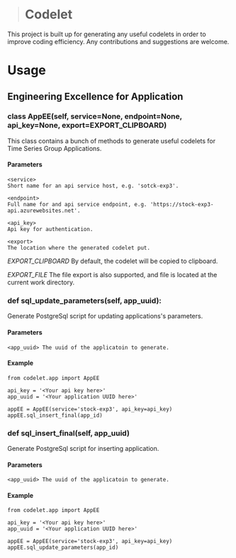 ># Codelet

This project is built up for generating any useful codelets in order to improve coding efficiency. Any contributions and suggestions are welcome.

# Usage

## Engineering Excellence for Application

### class AppEE(self, service=None, endpoint=None, api_key=None, export=EXPORT_CLIPBOARD)

This class contains a bunch of methods to generate useful codelets for Time Series Group Applications.

#### Parameters

    <service>
    Short name for an api service host, e.g. 'sotck-exp3'.
    
    <endpoint> 
    Full name for and api service endpoint, e.g. 'https://stock-exp3-api.azurewebsites.net'.
    
    <api_key> 
    Api key for authentication.
    
    <export>
    The location where the generated codelet put.
    
 *EXPORT_CLIPBOARD* By default, the codelet will be copied to clipboard.
 
 *EXPORT_FILE* The file export is also supported, and file is located at the current work directory.

### def sql_update_parameters(self, app_uuid):

Generate PostgreSql script for updating applications's parameters.

#### Parameters

    <app_uuid> The uuid of the applicatoin to generate.
    
#### Example
    from codelet.app import AppEE
    
    api_key = '<Your api key here>'
    app_uuid = '<Your application UUID here>'
    
    appEE = AppEE(service='stock-exp3', api_key=api_key)
    appEE.sql_insert_final(app_id)

### def sql_insert_final(self, app_uuid)

Generate PostgreSql script for inserting application.

#### Parameters

    <app_uuid> The uuid of the applicatoin to generate.

#### Example

    from codelet.app import AppEE
    
    api_key = '<Your api key here>'
    app_uuid = '<Your application UUID here>'
    
    appEE = AppEE(service='stock-exp3', api_key=api_key)
    appEE.sql_update_parameters(app_id)